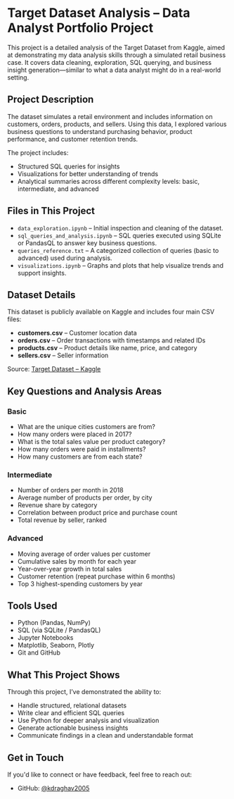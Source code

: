 # Target Dataset Analysis – Data Analyst Portfolio Project

This project is a detailed analysis of the Target Dataset from Kaggle, aimed at demonstrating my data analysis skills through a simulated retail business case. It covers data cleaning, exploration, SQL querying, and business insight generation—similar to what a data analyst might do in a real-world setting.

## Project Description

The dataset simulates a retail environment and includes information on customers, orders, products, and sellers. Using this data, I explored various business questions to understand purchasing behavior, product performance, and customer retention trends.

The project includes:

- Structured SQL queries for insights
- Visualizations for better understanding of trends
- Analytical summaries across different complexity levels: basic, intermediate, and advanced

## Files in This Project

- `data_exploration.ipynb` – Initial inspection and cleaning of the dataset.
- `sql_queries_and_analysis.ipynb` – SQL queries executed using SQLite or PandasQL to answer key business questions.
- `queries_reference.txt` – A categorized collection of queries (basic to advanced) used during analysis.
- `visualizations.ipynb` – Graphs and plots that help visualize trends and support insights.

## Dataset Details

This dataset is publicly available on Kaggle and includes four main CSV files:

- **customers.csv** – Customer location data
- **orders.csv** – Order transactions with timestamps and related IDs
- **products.csv** – Product details like name, price, and category
- **sellers.csv** – Seller information

Source: [Target Dataset – Kaggle](https://www.kaggle.com/datasets/devarajv88/target-dataset)

## Key Questions and Analysis Areas

### Basic

- What are the unique cities customers are from?
- How many orders were placed in 2017?
- What is the total sales value per product category?
- How many orders were paid in installments?
- How many customers are from each state?

### Intermediate

- Number of orders per month in 2018
- Average number of products per order, by city
- Revenue share by category
- Correlation between product price and purchase count
- Total revenue by seller, ranked

### Advanced

- Moving average of order values per customer
- Cumulative sales by month for each year
- Year-over-year growth in total sales
- Customer retention (repeat purchase within 6 months)
- Top 3 highest-spending customers by year

## Tools Used

- Python (Pandas, NumPy)
- SQL (via SQLite / PandasQL)
- Jupyter Notebooks
- Matplotlib, Seaborn, Plotly
- Git and GitHub

## What This Project Shows

Through this project, I’ve demonstrated the ability to:
- Handle structured, relational datasets
- Write clear and efficient SQL queries
- Use Python for deeper analysis and visualization
- Generate actionable business insights
- Communicate findings in a clean and understandable format

## Get in Touch

If you'd like to connect or have feedback, feel free to reach out:

- GitHub: [@kdraghav2005](https://github.com/kdraghav2005)

